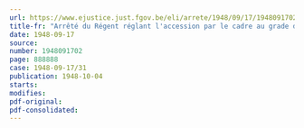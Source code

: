 ```yaml
---
url: https://www.ejustice.just.fgov.be/eli/arrete/1948/09/17/1948091702/justel
title-fr: "Arrêté du Régent réglant l'accession par le cadre au grade de sous-lieutenant des armes, du Service financier, de la Gendarmerie et de l'Aviation"
date: 1948-09-17
source:
number: 1948091702
page: 888888
case: 1948-09-17/31
publication: 1948-10-04
starts:
modifies:
pdf-original:
pdf-consolidated:
---
```


